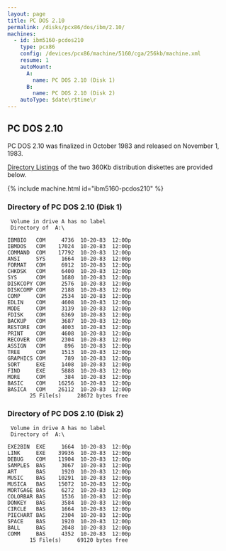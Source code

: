 ```yaml
---
layout: page
title: PC DOS 2.10
permalink: /disks/pcx86/dos/ibm/2.10/
machines:
  - id: ibm5160-pcdos210
    type: pcx86
    config: /devices/pcx86/machine/5160/cga/256kb/machine.xml
    resume: 1
    autoMount:
      A:
        name: PC DOS 2.10 (Disk 1)
      B:
        name: PC DOS 2.10 (Disk 2)
    autoType: $date\r$time\r
---
```


PC DOS 2.10
-----------

PC DOS 2.10 was finalized in October 1983 and released on November 1, 1983.

[Directory Listings](#directory-of-pc-dos-210-disk-1) of the two 360Kb distribution diskettes are provided below.

{% include machine.html id="ibm5160-pcdos210" %}

### Directory of PC DOS 2.10 (Disk 1)

	 Volume in drive A has no label
	 Directory of  A:\
	
	IBMBIO   COM     4736  10-20-83  12:00p
	IBMDOS   COM    17024  10-20-83  12:00p
	COMMAND  COM    17792  10-20-83  12:00p
	ANSI     SYS     1664  10-20-83  12:00p
	FORMAT   COM     6912  10-20-83  12:00p
	CHKDSK   COM     6400  10-20-83  12:00p
	SYS      COM     1680  10-20-83  12:00p
	DISKCOPY COM     2576  10-20-83  12:00p
	DISKCOMP COM     2188  10-20-83  12:00p
	COMP     COM     2534  10-20-83  12:00p
	EDLIN    COM     4608  10-20-83  12:00p
	MODE     COM     3139  10-20-83  12:00p
	FDISK    COM     6369  10-20-83  12:00p
	BACKUP   COM     3687  10-20-83  12:00p
	RESTORE  COM     4003  10-20-83  12:00p
	PRINT    COM     4608  10-20-83  12:00p
	RECOVER  COM     2304  10-20-83  12:00p
	ASSIGN   COM      896  10-20-83  12:00p
	TREE     COM     1513  10-20-83  12:00p
	GRAPHICS COM      789  10-20-83  12:00p
	SORT     EXE     1408  10-20-83  12:00p
	FIND     EXE     5888  10-20-83  12:00p
	MORE     COM      384  10-20-83  12:00p
	BASIC    COM    16256  10-20-83  12:00p
	BASICA   COM    26112  10-20-83  12:00p
	       25 File(s)     28672 bytes free

### Directory of PC DOS 2.10 (Disk 2)

	 Volume in drive A has no label
	 Directory of  A:\
	
	EXE2BIN  EXE     1664  10-20-83  12:00p
	LINK     EXE    39936  10-20-83  12:00p
	DEBUG    COM    11904  10-20-83  12:00p
	SAMPLES  BAS     3067  10-20-83  12:00p
	ART      BAS     1920  10-20-83  12:00p
	MUSIC    BAS    10291  10-20-83  12:00p
	MUSICA   BAS    15072  10-20-83  12:00p
	MORTGAGE BAS     6272  10-20-83  12:00p
	COLORBAR BAS     1536  10-20-83  12:00p
	DONKEY   BAS     3584  10-20-83  12:00p
	CIRCLE   BAS     1664  10-20-83  12:00p
	PIECHART BAS     2304  10-20-83  12:00p
	SPACE    BAS     1920  10-20-83  12:00p
	BALL     BAS     2048  10-20-83  12:00p
	COMM     BAS     4352  10-20-83  12:00p
	       15 File(s)     69120 bytes free
